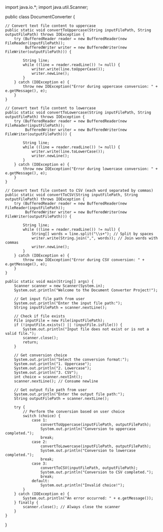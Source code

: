 import java.io.*;
import java.util.Scanner;

public class DocumentConverter {
    
    // Convert text file content to uppercase
    public static void convertToUppercase(String inputFilePath, String outputFilePath) throws IOException {
        try (BufferedReader reader = new BufferedReader(new FileReader(inputFilePath));
             BufferedWriter writer = new BufferedWriter(new FileWriter(outputFilePath))) {
             
            String line;
            while ((line = reader.readLine()) != null) {
                writer.write(line.toUpperCase());
                writer.newLine();
            }
        } catch (IOException e) {
            throw new IOException("Error during uppercase conversion: " + e.getMessage(), e);
        }
    }

    // Convert text file content to lowercase
    public static void convertToLowercase(String inputFilePath, String outputFilePath) throws IOException {
        try (BufferedReader reader = new BufferedReader(new FileReader(inputFilePath));
             BufferedWriter writer = new BufferedWriter(new FileWriter(outputFilePath))) {
             
            String line;
            while ((line = reader.readLine()) != null) {
                writer.write(line.toLowerCase());
                writer.newLine();
            }
        } catch (IOException e) {
            throw new IOException("Error during lowercase conversion: " + e.getMessage(), e);
        }
    }

    // Convert text file content to CSV (each word separated by commas)
    public static void convertToCSV(String inputFilePath, String outputFilePath) throws IOException {
        try (BufferedReader reader = new BufferedReader(new FileReader(inputFilePath));
             BufferedWriter writer = new BufferedWriter(new FileWriter(outputFilePath))) {
             
            String line;
            while ((line = reader.readLine()) != null) {
                String[] words = line.split("\\s+"); // Split by spaces
                writer.write(String.join(",", words)); // Join words with commas
                writer.newLine();
            }
        } catch (IOException e) {
            throw new IOException("Error during CSV conversion: " + e.getMessage(), e);
        }
    }

    public static void main(String[] args) {
        Scanner scanner = new Scanner(System.in);
        System.out.println("Welcome to the Document Converter Project!");

        // Get input file path from user
        System.out.println("Enter the input file path:");
        String inputFilePath = scanner.nextLine();

        // Check if file exists
        File inputFile = new File(inputFilePath);
        if (!inputFile.exists() || !inputFile.isFile()) {
            System.out.println("Input file does not exist or is not a valid file.");
            scanner.close();
            return;
        }

        // Get conversion choice
        System.out.println("Select the conversion format:");
        System.out.println("1. Uppercase");
        System.out.println("2. Lowercase");
        System.out.println("3. CSV");
        int choice = scanner.nextInt();
        scanner.nextLine(); // Consume newline

        // Get output file path from user
        System.out.println("Enter the output file path:");
        String outputFilePath = scanner.nextLine();

        try {
            // Perform the conversion based on user choice
            switch (choice) {
                case 1:
                    convertToUppercase(inputFilePath, outputFilePath);
                    System.out.println("Conversion to uppercase completed.");
                    break;
                case 2:
                    convertToLowercase(inputFilePath, outputFilePath);
                    System.out.println("Conversion to lowercase completed.");
                    break;
                case 3:
                    convertToCSV(inputFilePath, outputFilePath);
                    System.out.println("Conversion to CSV completed.");
                    break;
                default:
                    System.out.println("Invalid choice!");
            }
        } catch (IOException e) {
            System.out.println("An error occurred: " + e.getMessage());
        } finally {
            scanner.close(); // Always close the scanner
        }
    }
}
